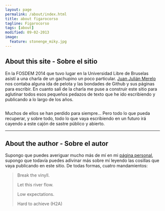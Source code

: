 ```yaml
---
layout: page
permalink: /about/index.html
title: about figarocorso
tagline: Figarocorso
tags: [about]
modified: 09-02-2013
image:
  feature: stonenge_miky.jpg
---
```


## About this site - Sobre el sitio
En la FOSDEM 2014 que tuvo lugar en la Universidad Libre de Bruselas asistí a una charla de un gachupino un poco particular. [Juan Julián Merelo](https://github.com/JJ) nos contaba alguna ida de pelota y las bondades de Github y sus páginas para escribir. En cuanto salí de la charla me puse a construir este sitio para aglutinar todos esos pequeños pedazos de texto que he ido escribiendo y publicando a lo largo de los años.
<pre></pre>
Muchos de ellos se han perdido para siempre... Pero todo lo que pueda recuperar, y sobre todo, todo lo que vaya escribiendo en un futuro irá cayendo a este cajón de sastre público y abierto.

---

## About the author - Sobre el autor
Supongo que puedes averiguar mucho más de mí en mi [página personal](http://www.migueljulian.com), supongo que todavía puedes adivinar más sobre mí leyendo las cosillas que vaya publicando en este sitio. De todas formas, cuatro mandamientos:

> Break the vinyll.
>
> Let this river flow.
>
> Low expectations.
>
> Hard to achieve (H2A)
